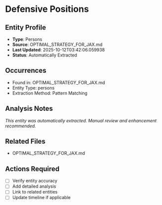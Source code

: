 # Defensive Positions

## Entity Profile
- **Type**: Persons
- **Source**: OPTIMAL_STRATEGY_FOR_JAX.md
- **Last Updated**: 2025-10-12T03:42:06.059938
- **Status**: Automatically Extracted

## Occurrences
- Found in: OPTIMAL_STRATEGY_FOR_JAX.md
- Entity Type: persons
- Extraction Method: Pattern Matching

## Analysis Notes
*This entity was automatically extracted. Manual review and enhancement recommended.*

## Related Files
- OPTIMAL_STRATEGY_FOR_JAX.md

## Actions Required
- [ ] Verify entity accuracy
- [ ] Add detailed analysis
- [ ] Link to related entities
- [ ] Update timeline if applicable
